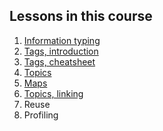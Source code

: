 ## Lessons in this course

1.  [Information typing](courses-dita-authoring-infotype.md)
1.  [Tags, introduction](courses-dita-authoring-tags.md)
1.  [Tags, cheatsheet](courses-dita-authoring-tags-cheatsheet.md)
1.  [Topics](courses-dita-authoring-topics.md)
1.  [Maps](courses-dita-authoring-maps.md)
1.  [Topics, linking](courses-dita-authoring-topics-linking.md)
1.  Reuse
1.  Profiling

